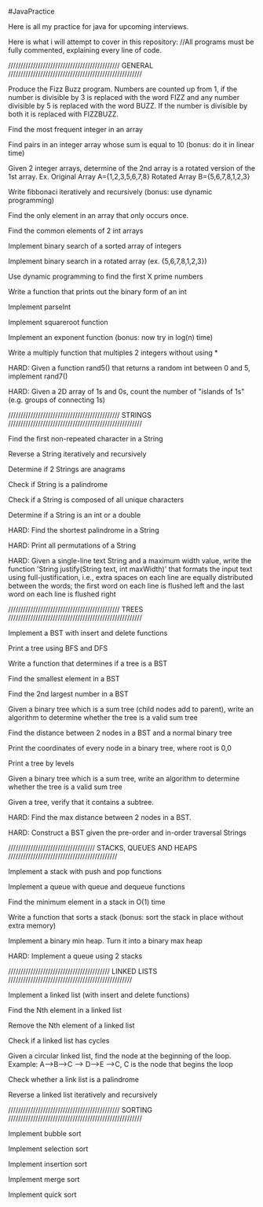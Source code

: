 #JavaPractice

Here is all my practice for java for upcoming interviews.


Here is what i will attempt to cover in this repository:
//All programs must be fully commented, explaining every line of code.




/////////////////////////////////////////////  GENERAL  //////////////////////////////////////////////////////

Produce the Fizz Buzz program. Numbers are counted up from 1, if the number is divisible by 3 is replaced with the word FIZZ
and any number divisible by 5 is replaced with the word BUZZ. If the number is divisible by both it is replaced with FIZZBUZZ.

Find the most frequent integer in an array

Find pairs in an integer array whose sum is equal to 10 (bonus: do it in linear time)

Given 2 integer arrays, determine of the 2nd array is a rotated version of the 1st array. Ex. Original Array A={1,2,3,5,6,7,8} Rotated Array B={5,6,7,8,1,2,3}

Write fibbonaci iteratively and recursively (bonus: use dynamic programming)

Find the only element in an array that only occurs once.

Find the common elements of 2 int arrays

Implement binary search of a sorted array of integers

Implement binary search in a rotated array (ex. {5,6,7,8,1,2,3})

Use dynamic programming to find the first X prime numbers

Write a function that prints out the binary form of an int

Implement parseInt

Implement squareroot function

Implement an exponent function (bonus: now try in log(n) time)

Write a multiply function that multiples 2 integers without using *

HARD: Given a function rand5() that returns a random int between 0 and 5, implement rand7()

HARD: Given a 2D array of 1s and 0s, count the number of "islands of 1s" (e.g. groups of connecting 1s)




/////////////////////////////////////////////  STRINGS  //////////////////////////////////////////////////////

Find the first non-repeated character in a String

Reverse a String iteratively and recursively

Determine if 2 Strings are anagrams

Check if String is a palindrome

Check if a String is composed of all unique characters

Determine if a String is an int or a double

HARD: Find the shortest palindrome in a String

HARD: Print all permutations of a String

HARD: Given a single-line text String and a maximum width value, write the function 'String justify(String text, int maxWidth)' that formats the input text using full-justification, i.e., extra spaces on each line are equally distributed between the words; the first word on each line is flushed left and the last word on each line is flushed right





/////////////////////////////////////////////  TREES  //////////////////////////////////////////////////////

Implement a BST with insert and delete functions

Print a tree using BFS and DFS

Write a function that determines if a tree is a BST

Find the smallest element in a BST

Find the 2nd largest number in a BST

Given a binary tree which is a sum tree (child nodes add to parent), write an algorithm to determine whether the tree is a valid sum tree

Find the distance between 2 nodes in a BST and a normal binary tree

Print the coordinates of every node in a binary tree, where root is 0,0

Print a tree by levels

Given a binary tree which is a sum tree, write an algorithm to determine whether the tree is a valid sum tree

Given a tree, verify that it contains a subtree.

HARD: Find the max distance between 2 nodes in a BST.

HARD: Construct a BST given the pre-order and in-order traversal Strings





///////////////////////////////////  STACKS, QUEUES AND HEAPS  ////////////////////////////////////////////

Implement a stack with push and pop functions

Implement a queue with queue and dequeue functions

Find the minimum element in a stack in O(1) time

Write a function that sorts a stack (bonus: sort the stack in place without extra memory)

Implement a binary min heap. Turn it into a binary max heap

HARD: Implement a queue using 2 stacks





/////////////////////////////////////////  LINKED LISTS  //////////////////////////////////////////////////

Implement a linked list (with insert and delete functions)

Find the Nth element in a linked list

Remove the Nth element of a linked list

Check if a linked list has cycles

Given a circular linked list, find the node at the beginning of the loop. Example: A-->B-->C --> D-->E -->C, C is the node that begins the loop

Check whether a link list is a palindrome

Reverse a linked list iteratively and recursively





/////////////////////////////////////////////  SORTING  //////////////////////////////////////////////////////

Implement bubble sort

Implement selection sort

Implement insertion sort

Implement merge sort

Implement quick sort